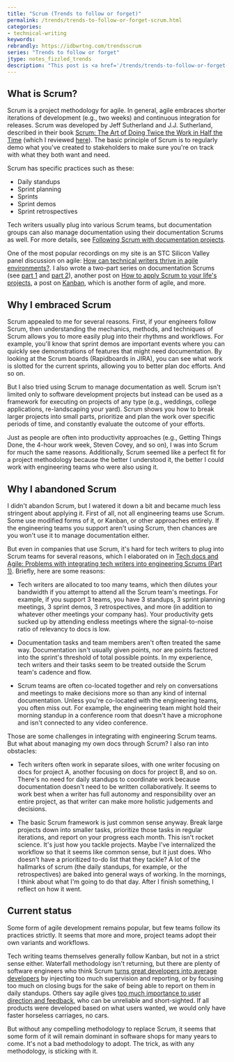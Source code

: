 ```yaml
---
title: "Scrum (Trends to follow or forget)"
permalink: /trends/trends-to-follow-or-forget-scrum.html
categories:
- technical-writing
keywords:
rebrandly: https://idbwrtng.com/trendsscrum
series: "Trends to follow or forget"
jtype: notes_fizzled_trends
description: "This post is <a href='/trends/trends-to-follow-or-forget-intro.html'>part of a series on trends</a> that explores trends that I've either followed or forgotten, and why. The overall goal is to better understand the reasons that drive trend adoption or abandonment in my personal career. This post focuses on Scrum."
---
```


## What is Scrum?

Scrum is a project methodology for agile. In general, agile embraces shorter iterations of development (e.g., two weeks) and continuous integration for releases. Scrum was developed by Jeff Sutherland and J.J. Sutherland, described in their book [Scrum: The Art of Doing Twice the Work in Half the Time](https://www.audible.com/pd/Scrum-Audiobook/B00NJ3WS9G) (which I reviewed [here](/2015/10/27/fix-errors-fast-scrum-agile/)). The basic principle of Scrum is to regularly demo what you've created to stakeholders to make sure you're on track with what they both want and need.

Scrum has specific practices such as these:

* Daily standups
* Sprint planning
* Sprints
* Sprint demos
* Sprint retrospectives

Tech writers usually plug into various Scrum teams, but documentation groups can also manage documentation using their documentation Scrums as well. For more details, see [Following Scrum with documentation projects](/learnapidoc/pubapis_agile_scrum_for_docs.html).

One of the most popular recordings on my site is an STC Silicon Valley panel discussion on agile: [How can technical writers thrive in agile environments?](/2016/09/20/thriving-in-agile-environments-as-technical-writers). I also wrote a two-part series on documentation Scrums (see [part 1](/2017/08/04/part1_when-agile-doesnt-work-technical-writers/) and [part 2](/2017/08/04/part2_alternatives-to-agile-scrum-for-tech-writers/)), another post on [How to apply Scrum to your life's projects](/2016/01/21/apply-agile-principles-to-personal-projects), a post on [Kanban](https://idratherbewriting.com/2016/09/23/playing-content-curation-publishing-roles/), which is another form of agile, and more.

## Why I embraced Scrum

Scrum appealed to me for several reasons. First, if your engineers follow Scrum, then understanding the mechanics, methods, and techniques of Scrum allows you to more easily plug into their rhythms and workflows. For example, you'll know that sprint demos are important events where you can quickly see demonstrations of features that might need documentation. By looking at the Scrum boards (Rapidboards in JIRA), you can see what work is slotted for the current sprints, allowing you to better plan doc efforts. And so on.

But I also tried using Scrum to manage documentation as well. Scrum isn't limited only to software development projects  but instead can be used as a framework for executing on projects of any type (e.g., weddings, college applications, re-landscaping your yard). Scrum shows you how to break larger projects into small parts, prioritize and plan the work over specific periods of time, and constantly evaluate the outcome of your efforts.

Just as people are often into productivity approaches (e.g., Getting Things Done, the 4-hour work week, Steven Covey, and so on), I was into Scrum for much the same reasons. Additionally, Scrum seemed like a perfect fit for a project methodology because the better I understood it, the better I could work with engineering teams who were also using it.

## Why I abandoned Scrum

I didn't abandon Scrum, but I watered it down a bit and became much less stringent about applying it. First of all, not all engineering teams use Scrum. Some use modified forms of it, or Kanban, or other approaches entirely. If the engineering teams you support aren't using Scrum, then chances are you won't use it to manage documentation either.

But even in companies that use Scrum, it's hard for tech writers to plug into Scrum teams for several reasons, which I elaborated on in [Tech docs and Agile: Problems with integrating tech writers into engineering Scrums (Part 1)](//2017/08/04/part1_when-agile-doesnt-work-technical-writers/). Briefly, here are some reasons:

* Tech writers are allocated to too many teams, which then dilutes your bandwidth if you attempt to attend all the Scrum team's meetings. For example, if you support 3 teams, you have 3 standups, 3 sprint planning meetings, 3 sprint demos, 3 retrospectives, and more (in addition to whatever other meetings your company has). Your productivity gets sucked up by attending endless meetings where the signal-to-noise ratio of relevancy to docs is low.

* Documentation tasks and team members aren't often treated the same way. Documentation isn't usually given points, nor are points factored into the sprint's threshold of total possible points. In my experience, tech writers and their tasks seem to be treated outside the Scrum team's cadence and flow.

* Scrum teams are often co-located together and rely on conversations and meetings to make decisions more so than any kind of internal documentation. Unless you're co-located with the engineering teams, you often miss out. For example, the engineering team might hold their morning standup in a conference room that doesn't have a microphone and isn't connected to any video conference.

Those are some challenges in integrating with engineering Scrum teams. But what about managing my own docs through Scrum? I also ran into obstacles:

* Tech writers often work in separate siloes, with one writer focusing on docs for project A, another focusing on docs for project B, and so on. There's no need for daily standups to coordinate work because documentation doesn't need to be written collaboratively. It seems to work best when a writer has full autonomy and responsibility over an entire project, as that writer can make more holistic judgements and decisions.

* The basic Scrum framework is just common sense anyway. Break large projects down into smaller tasks, prioritize those tasks in regular iterations, and report on your progress each month. This isn't rocket science. It's just how you tackle projects. Maybe I've internalized the workflow so that it seems like common sense, but it just does. Who doesn't have a prioritized to-do list that they tackle? A lot of the hallmarks of scrum (the daily standups, for example, or the retrospectives) are baked into general ways of working. In the mornings, I think about what I'm going to do that day. After I finish something, I reflect on how it went.

## Current status

Some form of agile development remains popular, but few teams follow its practices strictly. It seems that more and more, project teams adopt their own variants and workflows.

Tech writing teams themselves generally follow Kanban, but not in a strict sense either. Waterfall methodology isn't returning, but there are plenty of software engineers who think Scrum [turns great developers into average developers](https://softwareengineering.stackexchange.com/questions/410482/how-do-i-prevent-scrum-from-turning-great-developers-into-average-developers) by injecting too much supervision and reporting, or by focusing too much on closing bugs for the sake of being able to report on them in daily standups. Others say agile gives [too much importance to user direction and feedback](https://softwareengineering.stackexchange.com/questions/349336/how-to-develop-excellent-software-with-agile-methods/349346#349346), who can be unreliable and short-sighted. If all products were developed based on what users wanted, we would only have faster horseless carriages, no cars.

But without any compelling methodology to replace Scrum, it seems that some form of it will remain dominant in software shops for many years to come. It's not a bad methodology to adopt. The trick, as with any methodology, is sticking with it.

